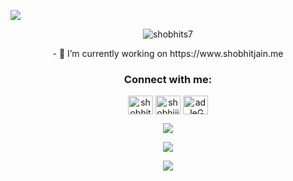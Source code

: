 <p> <img align="center" src="[https://readme-typing-svg.demolab.com?font=Fira+Code&pause=1000&random=false&width=435&lines=Hey+there%2C+I'm+Shobhit+Jain!;I+am+a+Ruby+on+Rails+Developer;I+have+worked+on+Puppet+too!](https://readme-typing-svg.demolab.com?font=Fira+Code&pause=1000&random=false&width=435&lines=Hey+there%2C+I'm+Shobhit+Jain!;I+am+a+Senior+Ruby+on+Rails+Developer;I+have+worked+on+Puppet+Infrastructure+Management+too!)"> </p>

<p align="center"> <img src="https://komarev.com/ghpvc/?username=shobhits7&label=Profile%20views&color=0e75b6&style=flat&theme=dark" alt="shobhits7" /> </p>

<p align="center"> 
- 🔭 I’m currently working on https://www.shobhitjain.me
</p>

<h3 align="center">Connect with me:</h3>
<p align="center">
<a href="https://linkedin.com/in/shobhitjain09" target="blank"><img align="center" src="https://raw.githubusercontent.com/rahuldkjain/github-profile-readme-generator/master/src/images/icons/Social/linked-in-alt.svg" alt="shobhitjain09" height="30" width="40" /></a>
<a href="https://instagram.com/shobhiiitt" target="blank"><img align="center" src="https://raw.githubusercontent.com/rahuldkjain/github-profile-readme-generator/master/src/images/icons/Social/instagram.svg" alt="shobhiiitt" height="30" width="40" /></a>
<a href="https://discord.gg/adJeGC7VK6" target="blank"><img align="center" src="https://raw.githubusercontent.com/rahuldkjain/github-profile-readme-generator/master/src/images/icons/Social/discord.svg" alt="adJeGC7VK6" height="30" width="40" /></a>
</p>

<p align="center">
 <img align="center" src="https://streak-stats.demolab.com/?user=shobhits7&theme=dark&hide_border=true"></p>
  
<p align="center">
<img src="https://github-readme-stats.vercel.app/api?username=shobhits7&show_icons=true&theme=merko">

<p align="center">
<img align="center" src="https://github-readme-stats-mauve-mu-95.vercel.app/api/top-langs/?username=ShobhitS7&theme=merko&work=work">
 
  
<p align="center">
<!-- <img src="https://i.imgur.com/x1KbuCq.gif" width="500"> -->
<!-- <img src="https://raw.githubusercontent.com/Shobhits7/Shobhits7/db3f212050b9aac185b8a986162e8a1171bd384f/github-user-contribution.svg" width="100%"> -->
